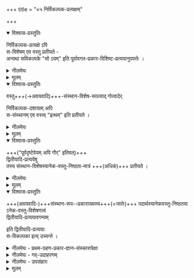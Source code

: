 +++
title = "०५ निर्विकल्पक-प्रत्यक्षम्"

+++

<details open><summary>विश्वास-प्रस्तुतिः</summary>

निर्विकल्पक-प्रत्यक्षे ऽपि  
स-विशेषम् एव वस्तु प्रतीयते -  
अन्यथा सविकल्पके "सो ऽयम्" इति पूर्वावगत-प्रकार-विशिष्ट-प्रत्ययानुपपत्तेः ।
</details>

<details><summary>नीलमेघः</summary>

आगे श्रीभाष्यकार स्वामी जी ने अद्वैतवादियों के इस कथन का —  
कि निर्विकल्पकप्रत्यक्ष निर्विशेषवस्तु का ग्रहण करता है-  
खण्डन किया है ।  

बौद्ध और अद्वैती इत्यादि वादियों ने  
यह माना है कि  
निर्विकल्पक-प्रत्यक्ष सर्व-विशेष-शून्य वस्तु का ग्रहण करता है ।  

उनका यह मन्तव्य समीचीन नहीं है ।  
'यह वस्तु ऐसी है'  
इस प्रकार का ही  
ज्ञान का स्वरूप होता है।  
ज्ञान में "यह वस्तु" कहकर  
पदार्थ का स्वरूप  
तथा "ऐसी" कहकर तद्गत विशेष भासित होता है ।  
इससे यही फलित होता है कि  
सभी ज्ञान सविशेषवस्तु का ही ग्रहण करते हैं ।  
</details>


<details><summary>मूलम्</summary>

निर्विकल्पकप्रत्यक्षे ऽपि सविशेषम् एव वस्तु प्रतीयते - अन्यथा सविकल्पके सो ऽयम् इति पूर्वावगतप्रकारविशिष्टप्रत्ययानुपपत्तेः।  
</details>

<details open><summary>विश्वास-प्रस्तुतिः</summary>

वस्तु+++(→अवयवादि)+++-संस्थान-विशेष-रूपत्वाद्  गोत्वादेर्  

निर्विकल्पक-दशायाम् अपि  
स-संस्थानम् एव वस्त्व् "इत्थम्" इति प्रतीयते । 
</details>

<details><summary>नीलमेघः</summary>

कई वादियों ने यह माना है कि  
निर्विकल्पकप्रत्यक्ष में  
जाति गुण और द्रव्य इत्यादि  
बिना आपसी सम्बन्ध के  
अलग गृहीत होते हैं ।  

उनका यह वाद भी ठीक नहीं है -  
क्योंकि परस्पर में  
सदा सम्बन्ध रखने वाले  
तथा एक इन्द्रिय से गृहीत होने योग्य  
जाति, गुण और द्रव्य इत्यादि पदार्थ  
विशेष्य-विशेषणभाव से  
एक साथ गृहीत हो सकते हैं।  

तथा यह अनुभव भी —  
कि "यह पदार्थ ऐसा है”—  
यही सिद्ध करता है कि   
प्राथमिक-प्रत्यक्ष में जातिगुण और द्रव्य इत्यादि पदार्थ विशेष्यविशेषणभाव से गृहीत होते हैं ।  
</details>


<details><summary>मूलम्</summary>

वस्तुसंस्थानविशेषरूपत्वाद् गोत्वादेर् निर्विकल्पकदशायाम् अपि ससंस्थानम् एव वस्त्व् इत्थम् इति प्रतीयते । 
</details>


<details open><summary>विश्वास-प्रस्तुतिः</summary>

+++("पूर्वदृष्टेवेयम् अपि गौर्" इतिवत्)+++  
द्वितीयादि-प्रत्ययेषु  
तस्य संस्थान-विशेषस्यानेक-वस्तु-निष्ठता-मात्रं +++(अधिकं)+++ प्रतीयते । 
</details>

<details><summary>नीलमेघः</summary>

यहाँ पर यह प्रश्न उठता है कि  
अन्यान्य-वादियों ने  
निर्विकल्पक एवं सविकल्पक-प्रत्यक्ष में  
इस प्रकार भेद को सिद्ध किया है कि  
निर्विकल्पक-प्रत्यक्ष विशेषण-रहित-वस्तु का ग्रहण करता है  
स-विकल्पक-प्रत्यक्ष विशेषण-विशिष्ट पदार्थ का ग्रहण करता है ।  
यदि सिद्धान्त में ये दोनों प्रत्यक्ष विशेषण-विशिष्ट-वस्तु के ग्राहक माने जायँ  
तो इनमें भेद कैसे सिद्ध किया जा सकता है ?  

इस प्रश्न के उत्तर में  
श्रीरामानुज स्वामी जी ने यह कहा है कि  
अनुभव के अनुसार  
सभी ज्ञान विशेषण-विशिष्ट-वस्तु के ही ग्राहक सिद्ध होते हैं,  
कोई भी ज्ञान  
निर्विशेष-वस्तु का ग्राहक  
प्रतीत नहीं होता ।  
उसको सिद्ध करने के लिये  
परवादियों के द्वारा कही जाने वाली युक्तियाँ सारहीन हैं ।  
ऐसी स्थिति में  
निर्विकल्पक-प्रत्यक्ष और सविकल्पक-प्रत्यक्ष में भेद  
इस प्रकार ही सिद्ध करना होगा कि  
अधिक-विशेषण-विशिष्ट पदार्थ का ग्रहण करने वाला प्रत्यक्ष  
**सविकल्पक-प्रत्यक्ष** है ।+++(5)+++  
अल्पविशेषण से विशिष्ट पदार्थ का ग्रहण करने वाला प्रत्यक्ष  
निर्विकल्पक प्रत्यक्ष है ।  
जिस प्रकार लोक में  
अल्प धन वाले पुरुष को निर्धन  
एवं अधिक धन [[६७]] वाले पुरुष को धनिक कहा जाता है,  
उसी प्रकार प्रकृत में समझना चाहिये ।  

इस प्रकार भेद करना असंगत ही है कि  
निर्विशेषवस्तु का ग्राहक ज्ञान  
निर्विकल्पक है  
तथा सविशेषवस्तु का ग्राहक ज्ञान सविकल्पक है ।  

यह प्रश्न उठता है कि  
किस प्रकार के प्रत्यक्ष को निर्विकल्पक  
एवं किस प्रकार के प्रत्यक्ष को सविकल्पक कहना चाहिये ।  

उत्तर यही है कि प्रथमपिण्ड के विषय में होने वाले प्रत्यक्ष को निर्विकल्पक  
एवं द्वितीय आदि पिण्डों के विषय में होने वाले प्रत्यक्ष को सविकल्पक कहना चाहिये ।  
भाव यह है कि प्रथम गोव्यक्ति को देखने वाला मनुष्य  
समझता है कि यह गौ है ।  
वही मनुष्य आगे दूसरे और तीसरे इत्यादि गोव्यक्तियों को देखते समय  
समझता है कि  
यह भी गौ है ।  
प्रथमपिण्डग्रहण में "यह गौ है "  
ऐसा ज्ञान होता है ।  
द्वितीय आदि पिण्डग्रहण में  
"यह भी गौ है" ऐसा ज्ञान होता है ।  

प्रथमपिण्डग्रहण में गोव्यक्ति  
विशेष्य के रूप में  
तथा गोत्वजाति प्रकार रूप में भासती है ।  
द्वितीय आदि पिण्डग्रहण में भी  
गोव्यक्ति विशेष्यरूप में  
तथा गोत्वजाति  
प्रकार रूप में भासती है ।  
इस प्रकार दोनों ही प्रत्यक्ष  
प्रकारविशिष्ट-वस्तु का ही ग्रहण करते हैं ।  
कोई भी प्रत्यक्ष  
निष्प्रकारवस्तु का ग्रहण नहीं करता ।  
अन्तर इतना ही है कि  
प्रथम पिण्डग्रहण में  
यद्यपि गोत्वजाति भासती है  
किन्तु उस समय यह पता नहीं चलता कि  
यह गोत्वजाति व्यक्त्यन्तर में भी रहने वाली है ।  
किन्तु द्वितीयादिपिण्डग्रहण में  
गोत्वजाति के भान के साथ  
यह भी विदित होता है कि  
यह गोत्वजाति-जो पहले व्यक्ति में देखी गयी है-  
इन द्वितीयादि व्यक्तियों में भी दिखाई देती है ।  

इस प्रकार  
गोत्वजाति की व्यक्त्यन्तरों में अनुवृत्ति  
द्वितीयादिपिण्डग्रहण में भासती है,  
प्रथमपिण्डग्रहण में नहीं । 
</details>



<details><summary>मूलम्</summary>

द्वितीयादिप्रत्ययेषु तस्य संस्थानविशेषस्यानेकवस्तुनिष्ठतामात्रं प्रतीयते । 
</details>


<details open><summary>विश्वास-प्रस्तुतिः</summary>

+++(अवयवादि-)+++संस्थान-रूप--प्रकाराख्यस्य+++(=जातेः)+++ पदार्थस्यानेकवस्तु-निष्ठतया ऽनेक-वस्तु-विशेषणत्वं  
द्वितीयादि-प्रत्ययावगम्यम्  

इति द्वितीयादि-प्रत्ययाः  
स-विकल्पका इत्य् उच्यन्ते । 
</details>

<details><summary>नीलमेघः - प्रथम-ग्रहण-प्रकार-ज्ञान-संस्कारापेक्षा</summary>

प्रथमपिण्डग्रहरण में व्यक्ति और जाति भासती है  
किन्तु जाति की व्यक्त्यन्तर में अनुवृत्ति नहीं भासती है ।  
अतएव प्रथमपिण्डग्रहण अल्पग्राहक होने से  
निर्विकल्पक कहलाता है । द्वितीयादिपिण्डग्रहणों में गोव्यक्ति जाति एवं जाति की  
व्यक्त्यन्तर में अनुवृत्ति  
ये तीनों अर्थ भासते हैं ।  

अतएव द्वितीयादिपिण्डग्रहण अधिक ग्राहक होने से सविकल्पक कहलाते हैं ।  
द्वितीयादिपिण्डग्रहण में जाति की अनुवृत्ति भी भासती है अतएव उस ज्ञान का आकार "यह भी गौ है" इस प्रकार का होता है ।  
प्रथमपिण्डग्रहण में गोत्वजाति की अनुवृत्ति नहीं भासती है ।  
अतएव उस ज्ञान का आकार " यह गौ है"  
इस प्रकार का होता है । 

द्वितीयादिपिण्डग्रहण में अनुवृत्ति भासने का कारण यही है कि  
प्रथमपिण्डग्रहण में भी  
जाति का साक्षात्कार हो गया,  
उससे संस्कार उत्पन्न हुआ,  

उस संस्कार से युक्त इन्द्रिय से  
द्वितीयादिपिण्डों को देखते समय  
जाति की जानकारी के साथ ही साथ  
यह भी विदित होता है कि  
यह जाति पहले एक व्यक्ति में देखी गई है  
अब इस अन्य व्यक्ति में दिखाई देती है ।  
अत एव द्वितीयादिपिण्डग्रहण में अनुवृत्ति भी भासने लगती है ।  

निर्विकल्प कहे जाने वाले प्रथमपिण्डग्रहण में भी  
जातिविशिष्टवस्तु ही भासती है  
निर्विशेष नहीं ।  
निर्विकल्प में  
जाति का भान होने पर ही  
सविकल्प में अनुवृत्ति का भान घट सकता है ।  
“वैसे ही यह भी गौ है”  
यही सविकल्पक ज्ञान का आकार है ।  
इसमें पूर्वविदित गोत्व-जाति की व्यक्त्य्-अन्तर-सम्बन्ध-रूपिणी अनुवृत्ति  
संस्कारबल से भासती है ।  

निर्विकल्पक में यदि जाति का भान न होता  
तो सविकल्पक [[६८]] में उसकी अनुवृत्ति का भान हो ही नहीं सकता ।  
किन्तु हो रहा है,  
इसलिये मानना पड़ता है कि निर्विकल्पक में भी जातिविशिष्टवस्तु का ही भान होता है,  
निर्विशेष का नहीं ।  
</details>


<details><summary>नीलमेघः - गव्-उदाहरणम्</summary>

गोव्यक्ति में जो विलक्षण अवयवसन्निवेश है,  
वही गोत्वजाति है,  
उससे अतिरिक्त नहीं ।+++(5)+++  
प्रथम गोव्यक्ति को देखते समय भी  
विलक्षण अवयव-सन्निवेश से युक्त व्यक्ति ही  
"यह गौ है” ऐसा भासता है ।  
द्वितीयादि-पिण्ड-ग्रहणों में  
उसी सन्निवेश का  
अन्य व्यक्ति में भी सद्भाव प्रतीत होता है ।  
सन्निवेश ही जाति है,  
वही ज्ञान में प्रकाररूप में भासती है,  
उसका अन्यान्य व्यक्तियों के प्रति  
विशेषण के रूप में भान  
द्वितीयादिपिण्डग्रहणों में ही होता है ।  
अतएव अधिक ग्राहक होने के कारण  
द्वितीयादि-पिण्ड-ग्रहण सविकल्पक कहलाते हैं,  
अल्पग्राहक होने से  
प्रथमपिण्डग्रहण निर्विकल्पक कहलाता है ।  

</details>

<details><summary>नीलमेघः - उपसंहारः</summary>

विषयभान की दृष्टि से  
निर्विकल्पक और सविकल्पक में  
यह भेद सिद्ध होता है कि  निर्विकल्पक में व्यक्ति और जाति  
ये दो पदार्थ भासते हैं,  
सविकल्पक में व्यक्ति जाति और जाति की अनुवृत्ति ये तीन पदार्थ भासते हैं ।  
ज्ञानोत्पादक कारण की दृष्टि से  
इन दोनों में यह भेद सिद्ध होता है कि  
केवल इन्द्रिय से निर्विकल्पक ज्ञान उत्पन्न होता है,  
संस्कारसहित इन्द्रिय से  
सविकल्पक ज्ञान उत्पन्न होता है ।  

यह भेद सर्वथा असंगत है कि  निर्विकल्पक निर्विशेषवस्तु का ग्राहक है,  
तथा सविकल्पक सविशेषवस्तु का ग्राहक है ।  

इस प्रकार विवेचन करके  
श्रीभाष्यकार स्वामी जी ने  
अद्वैतवादी इत्यादि वादियों के इस मत का –  
कि निर्विकल्पक निर्विशेषवस्तु का ग्राहक है -  
खण्डन किया है ।  

</details>



<details><summary>मूलम्</summary>

संस्थानरूपप्रकाराख्यस्य पदार्थस्यानेकवस्तुनिष्ठतयानेकवस्तुविशेषणत्वं द्वितीयादिप्रत्ययावगम्यम् इति द्वितीयादिप्रत्ययाः सविकल्पका इत्य् उच्यन्ते । 
</details>

